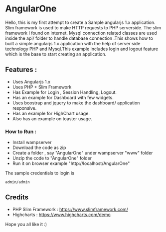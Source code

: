 # AngularOne
Hello, this is my first attempt to create a Sample angularjs 1.x application. Slim framework is used to make HTTP requests to PHP serverside. The slim framework I found on internet.
Mysql connection related classes are used inside the api/ folder to handle database connection .This shows how to built a simple angularjs 1.x application 
with the help of server side technology PHP and Mysql.This example includes login and logout feature which is the base to start creating an application.

## Features :
*	Uses Angularjs 1.x
*	Uses PHP + Slim Framework 
*	Has Example for Login , Session Handling, Logout.
*	Has an example for Dashboard with few widgets.
*	Uses boostrap and jquery to make the dashboard/ application responsive.
*	Has an example for HighChart usage.
*	Also has an example on toaster usage.

### How to Run :
*	Install wampserver
*	Download the code as zip
* 	Create a folder , say "AngularOne" under wampserver "www" folder
*	Unzip the code to "AngularOne" folder
*	Run it on browser example "http://localhost/AngularOne" 

The sample credentials to login is
```
admin/admin
```

## Credits 
*	PHP Slim Framework : https://www.slimframework.com/
*	Highcharts : https://www.highcharts.com/demo


Hope you all like it :)